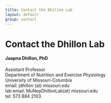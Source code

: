 ```yaml
---
title: Contact the Dhillon Lab
layout: default
group: contact
---
```


# Contact the Dhillon Lab


<div class="row">

<div class="col-md-4">

  <h4>Jaapna Dhillon, PhD</h4>
  Assistant Professor  <br>
  Department of Nutrition and Exercise Physiology  <br>
  University of Missouri-Columbia  <br>
  email: jdhillon (at) missouri.edu <br>
  lab email: MuNepDhillonLab(at) missouri.edu <br>
  tel: 573 884 2103

</div>

</div>
